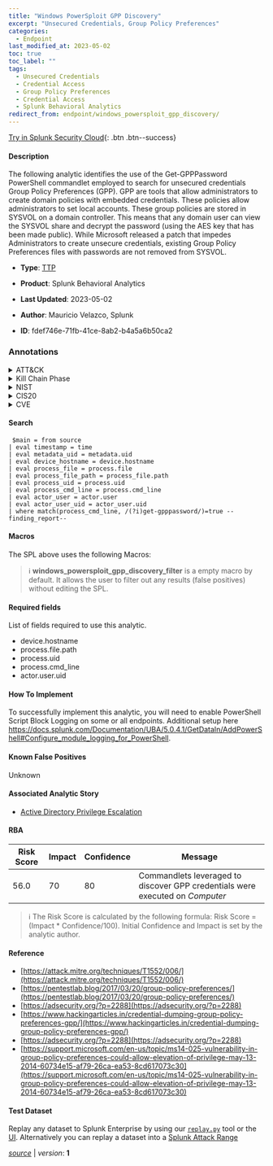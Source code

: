 ```yaml
---
title: "Windows PowerSploit GPP Discovery"
excerpt: "Unsecured Credentials, Group Policy Preferences"
categories:
  - Endpoint
last_modified_at: 2023-05-02
toc: true
toc_label: ""
tags:
  - Unsecured Credentials
  - Credential Access
  - Group Policy Preferences
  - Credential Access
  - Splunk Behavioral Analytics
redirect_from: endpoint/windows_powersploit_gpp_discovery/
---
```




[Try in Splunk Security Cloud](https://www.splunk.com/en_us/cyber-security.html){: .btn .btn--success}

#### Description

The following analytic identifies the use of the Get-GPPPassword PowerShell commandlet employed to search for unsecured credentials Group Policy Preferences (GPP). GPP are tools that allow administrators to create domain policies with embedded credentials. These policies allow administrators to set local accounts. These group policies are stored in SYSVOL on a domain controller. This means that any domain user can view the SYSVOL share and decrypt the password (using the AES key that has been made public). While Microsoft released a patch that impedes Administrators to create unsecure credentials, existing Group Policy Preferences files with passwords are not removed from SYSVOL.

- **Type**: [TTP](https://github.com/splunk/security_content/wiki/Detection-Analytic-Types)
- **Product**: Splunk Behavioral Analytics

- **Last Updated**: 2023-05-02
- **Author**: Mauricio Velazco, Splunk
- **ID**: fdef746e-71fb-41ce-8ab2-b4a5a6b50ca2

### Annotations
<details>
  <summary>ATT&CK</summary>

<div markdown="1">

#### [ATT&CK](https://attack.mitre.org/)

| ID          | Technique   | Tactic         |
| ----------- | ----------- |--------------- |
| [T1552](https://attack.mitre.org/techniques/T1552/) | Unsecured Credentials | Credential Access |

| [T1552.006](https://attack.mitre.org/techniques/T1552/006/) | Group Policy Preferences | Credential Access |

</div>
</details>


<details>
  <summary>Kill Chain Phase</summary>

<div markdown="1">

* Exploitation


</div>
</details>


<details>
  <summary>NIST</summary>

<div markdown="1">

* DE.CM



</div>
</details>

<details>
  <summary>CIS20</summary>

<div markdown="1">

* CIS 10



</div>
</details>

<details>
  <summary>CVE</summary>

<div markdown="1">


</div>
</details>


#### Search

```
 $main = from source  
| eval timestamp = time  
| eval metadata_uid = metadata.uid  
| eval device_hostname = device.hostname 
| eval process_file = process.file 
| eval process_file_path = process_file.path 
| eval process_uid = process.uid 
| eval process_cmd_line = process.cmd_line 
| eval actor_user = actor.user 
| eval actor_user_uid = actor_user.uid 
| where match(process_cmd_line, /(?i)get-gpppassword/)=true --finding_report--
```

#### Macros
The SPL above uses the following Macros:

> :information_source:
> **windows_powersploit_gpp_discovery_filter** is a empty macro by default. It allows the user to filter out any results (false positives) without editing the SPL.



#### Required fields
List of fields required to use this analytic.
* device.hostname
* process.file.path
* process.uid
* process.cmd_line
* actor.user.uid



#### How To Implement
To successfully implement this analytic, you will need to enable PowerShell Script Block Logging on some or all endpoints. Additional setup here https://docs.splunk.com/Documentation/UBA/5.0.4.1/GetDataIn/AddPowerShell#Configure_module_logging_for_PowerShell.
#### Known False Positives
Unknown

#### Associated Analytic Story
* [Active Directory Privilege Escalation](/stories/active_directory_privilege_escalation)




#### RBA

| Risk Score  | Impact      | Confidence   | Message      |
| ----------- | ----------- |--------------|--------------|
| 56.0 | 70 | 80 | Commandlets leveraged to discover GPP credentials were executed on $Computer$ |


> :information_source:
> The Risk Score is calculated by the following formula: Risk Score = (Impact * Confidence/100). Initial Confidence and Impact is set by the analytic author.


#### Reference

* [https://attack.mitre.org/techniques/T1552/006/](https://attack.mitre.org/techniques/T1552/006/)
* [https://pentestlab.blog/2017/03/20/group-policy-preferences/](https://pentestlab.blog/2017/03/20/group-policy-preferences/)
* [https://adsecurity.org/?p=2288](https://adsecurity.org/?p=2288)
* [https://www.hackingarticles.in/credential-dumping-group-policy-preferences-gpp/](https://www.hackingarticles.in/credential-dumping-group-policy-preferences-gpp/)
* [https://adsecurity.org/?p=2288](https://adsecurity.org/?p=2288)
* [https://support.microsoft.com/en-us/topic/ms14-025-vulnerability-in-group-policy-preferences-could-allow-elevation-of-privilege-may-13-2014-60734e15-af79-26ca-ea53-8cd617073c30](https://support.microsoft.com/en-us/topic/ms14-025-vulnerability-in-group-policy-preferences-could-allow-elevation-of-privilege-may-13-2014-60734e15-af79-26ca-ea53-8cd617073c30)



#### Test Dataset
Replay any dataset to Splunk Enterprise by using our [`replay.py`](https://github.com/splunk/attack_data#using-replaypy) tool or the [UI](https://github.com/splunk/attack_data#using-ui).
Alternatively you can replay a dataset into a [Splunk Attack Range](https://github.com/splunk/attack_range#replay-dumps-into-attack-range-splunk-server)




[*source*](https://github.com/splunk/security_content/tree/develop/detections/endpoint/windows_powersploit_gpp_discovery.yml) \| *version*: **1**
